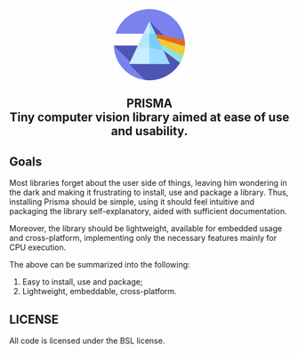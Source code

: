 <div align="center">
    <img src="imgs/icon.png" width="128" height="128" align="center"></img>
    <h2>PRISMA<br>Tiny computer vision library aimed at ease of use and usability.</h2>    
</div>

## Goals
Most libraries forget about the user side of things, leaving him wondering in the dark and making it frustrating to install, use and package a library. Thus, installing Prisma should be simple, using it should feel intuitive and packaging the library self-explanatory, aided with sufficient documentation.

Moreover, the library should be lightweight, available for embedded usage and cross-platform, implementing only the necessary features mainly for CPU execution.  

The above can be summarized into the following:
1. Easy to install, use and package;
2. Lightweight, embeddable, cross-platform.

## LICENSE
All code is licensed under the BSL license.

